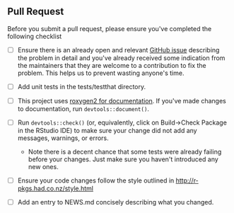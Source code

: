 ## Pull Request

Before you submit a pull request, please ensure you've completed the following checklist

- [ ] Ensure there is an already open and relevant [GitHub issue](https://github.com/rstudio/sass/issues/new) describing the problem in detail and you've already received some indication from the maintainers that they are welcome to a contribution to fix the problem. This helps us to prevent wasting anyone's time. 

- [ ] Add unit tests in the tests/testthat directory.

- [ ] This project uses [roxygen2 for documentation](http://r-pkgs.had.co.nz/man.html). If you've made changes to documentation, run `devtools::document()`.

- [ ] Run `devtools::check()` (or, equivalently, click on Build->Check Package in the RStudio IDE) to make sure your change did not add any messages, warnings, or errors.
    * Note there is a decent chance that some tests were already failing before your changes. Just make sure you haven't introduced any new ones.
    
- [ ] Ensure your code changes follow the style outlined in http://r-pkgs.had.co.nz/style.html

- [ ] Add an entry to NEWS.md concisely describing what you changed.
